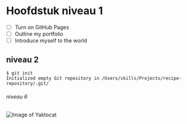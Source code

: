 # Hoofdstuk niveau 1
- [ ] Turn on GitHub Pages
- [ ] Outline my portfolio
- [ ] Introduce myself to the world

## niveau 2

```
$ git init
Initialized empty Git repository in /Users/skills/Projects/recipe-repository/.git/
```

###### niveau 6 

![Image of Yaktocat](https://octodex.github.com/images/yaktocat.png)

